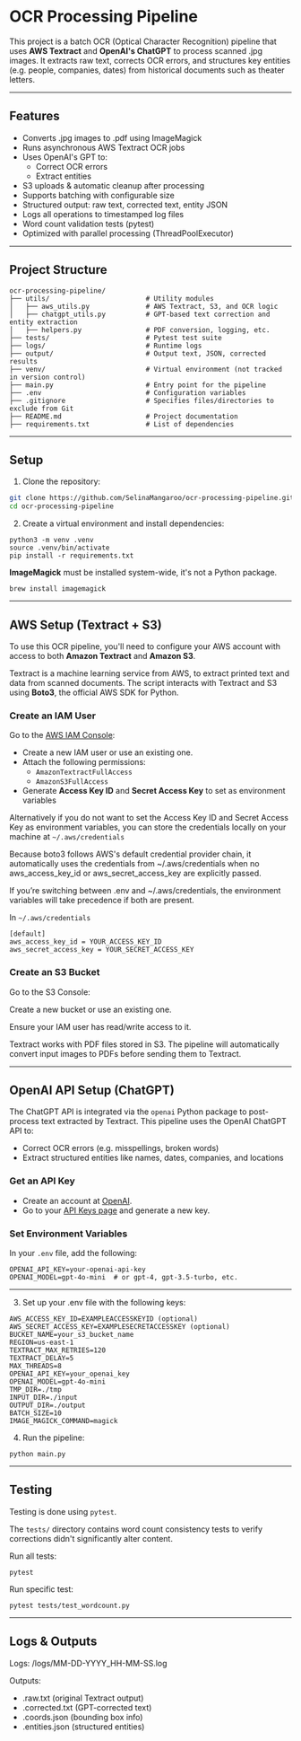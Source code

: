 # OCR Processing Pipeline

This project is a batch OCR (Optical Character Recognition) pipeline that uses **AWS Textract** and **OpenAI's ChatGPT** to process scanned .jpg images. It extracts raw text, corrects OCR errors, and structures key entities (e.g. people, companies, dates) from historical documents such as theater letters.

---

## Features

- Converts .jpg images to .pdf using ImageMagick
- Runs asynchronous AWS Textract OCR jobs
- Uses OpenAI's GPT to:
  - Correct OCR errors
  - Extract entities
- S3 uploads & automatic cleanup after processing 
- Supports batching with configurable size
- Structured output: raw text, corrected text, entity JSON
- Logs all operations to timestamped log files
- Word count validation tests (pytest)
- Optimized with parallel processing (ThreadPoolExecutor)

---

## Project Structure

```
ocr-processing-pipeline/
├── utils/                        # Utility modules 
│   ├── aws_utils.py              # AWS Textract, S3, and OCR logic
│   ├── chatgpt_utils.py          # GPT-based text correction and entity extraction
│   ├── helpers.py                # PDF conversion, logging, etc.
├── tests/                        # Pytest test suite
├── logs/                         # Runtime logs
├── output/                       # Output text, JSON, corrected results
├── venv/                         # Virtual environment (not tracked in version control)
├── main.py                       # Entry point for the pipeline
├── .env                          # Configuration variables     
├── .gitignore                    # Specifies files/directories to exclude from Git
├── README.md                     # Project documentation
├── requirements.txt              # List of dependencies
```


---

## Setup

1. Clone the repository:

```bash
git clone https://github.com/SelinaMangaroo/ocr-processing-pipeline.git
cd ocr-processing-pipeline
```

2. Create a virtual environment and install dependencies:

```
python3 -m venv .venv
source .venv/bin/activate
pip install -r requirements.txt
```
**ImageMagick** must be installed system-wide, it's not a Python package.

```
brew install imagemagick
```

---

## AWS Setup (Textract + S3)

To use this OCR pipeline, you'll need to configure your AWS account with access to both **Amazon Textract** and **Amazon S3**.

Textract is a machine learning service from AWS, to extract printed text and data from scanned documents. The script interacts with Textract and S3 using **Boto3**, the official AWS SDK for Python.

### Create an IAM User

Go to the [AWS IAM Console](https://console.aws.amazon.com/iam/):

- Create a new IAM user or use an existing one.
- Attach the following permissions:
  - `AmazonTextractFullAccess`
  - `AmazonS3FullAccess`
- Generate **Access Key ID** and **Secret Access Key** to set as environment variables

Alternatively if you do not want to set the Access Key ID and Secret Access Key as environment variables, you can store the credentials locally on your machine at `~/.aws/credentials`

Because boto3 follows AWS's default credential provider chain, it automatically uses the credentials from ~/.aws/credentials when no aws_access_key_id or aws_secret_access_key are explicitly passed.

If you’re switching between .env and ~/.aws/credentials, the environment variables will take precedence if both are present.

In ``~/.aws/credentials``
```
[default]
aws_access_key_id = YOUR_ACCESS_KEY_ID
aws_secret_access_key = YOUR_SECRET_ACCESS_KEY
```

### Create an S3 Bucket

Go to the S3 Console:

Create a new bucket or use an existing one.

Ensure your IAM user has read/write access to it.

Textract works with PDF files stored in S3. The pipeline will automatically convert input images to PDFs before sending them to Textract.

---

## OpenAI API Setup (ChatGPT)

The ChatGPT API is integrated via the `openai` Python package to post-process text extracted by Textract.
This pipeline uses the OpenAI ChatGPT API to:
- Correct OCR errors (e.g. misspellings, broken words)
- Extract structured entities like names, dates, companies, and locations

### Get an API Key

- Create an account at [OpenAI](https://platform.openai.com/).
- Go to your [API Keys page](https://platform.openai.com/account/api-keys) and generate a new key.

### Set Environment Variables

In your `.env` file, add the following:

```env
OPENAI_API_KEY=your-openai-api-key
OPENAI_MODEL=gpt-4o-mini  # or gpt-4, gpt-3.5-turbo, etc.
```

---

3. Set up your .env file with the following keys:

```
AWS_ACCESS_KEY_ID=EXAMPLEACCESSKEYID (optional)
AWS_SECRET_ACCESS_KEY=EXAMPLESECRETACCESSKEY (optional)
BUCKET_NAME=your_s3_bucket_name
REGION=us-east-1
TEXTRACT_MAX_RETRIES=120
TEXTRACT_DELAY=5
MAX_THREADS=8
OPENAI_API_KEY=your_openai_key
OPENAI_MODEL=gpt-4o-mini
TMP_DIR=./tmp
INPUT_DIR=./input
OUTPUT_DIR=./output
BATCH_SIZE=10
IMAGE_MAGICK_COMMAND=magick
```

4. Run the pipeline:
```
python main.py
```

---

## Testing
Testing is done using `pytest`. 

The `tests/` directory contains word count consistency tests to verify corrections didn't significantly alter content.

Run all tests:
```
pytest
```

Run specific test:
```
pytest tests/test_wordcount.py
```

---

## Logs & Outputs

Logs: /logs/MM-DD-YYYY_HH-MM-SS.log

Outputs:

- .raw.txt (original Textract output)
- .corrected.txt (GPT-corrected text)
- .coords.json (bounding box info)
- .entities.json (structured entities)
